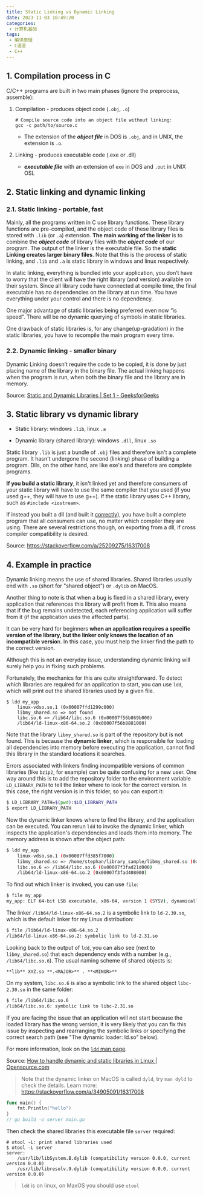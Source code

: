 ```yaml
---
title: Static Linking vs Dynamic Linking
date: 2023-11-03 10:49:20
categories:
 - 计算机基础
tags:
 - 编译原理
 - C语言
 - C++
---
```


## 1. Compilation process in C

C/C++ programs are built in two main phases (ignore the preprocess, assemble):

1. Compilation - produces object code (`.obj`, `.o`)
   ```shell
   # Compile source code into an object file without linking:
   gcc -c path/to/source.c
   ```
   - The extension of the ***object file*** in DOS is `.obj`, and in UNIX, the extension is `.o`. 

2. Linking - produces executable code (.exe or .dll)

   - ***executable file*** with an extension of `exe` in DOS and `.out` in UNIX OSL

## 2. Static linking and dynamic linking

### 2.1. Static linking - portable, fast

Mainly, all the programs written in C use library functions. These library functions are pre-compiled, and the object code of these library files is stored with `.lib` (or `.a`) extension. **The main working of the linker** is to combine the ***object code*** of library files with the ***object code*** of our program. The output of the linker is the executable file. So the **static Linking creates larger binary files**.  Note that this is the process of static linking, and `.lib` and `.a` is static library in windows and linux respectively. 

In static linking, everything is bundled into your application, you don’t have to worry that the client will have the right library (and version) available on their system. Since all library code have connected at compile time, the final executable has no dependencies on the library at run time. You have everything under your control and there is no dependency.

One major advantage of static libraries being preferred even now “is speed”. There will be no dynamic querying of symbols in static libraries.

One drawback of static libraries is, for any change(up-gradation) in the static libraries, you have to recompile the main program every time.

### 2.2. Dynamic linking - smaller binary 

Dynamic Linking doesn’t require the code to be copied, it is done by just placing name of the library in the binary file. The actual linking happens when the program is run, when both the binary file and the library are in memory. 

Source: [Static and Dynamic Libraries | Set 1 - GeeksforGeeks](https://www.geeksforgeeks.org/static-vs-dynamic-libraries/)

## 3. Static library vs dynamic library

- Static library: windows `.lib`,  linux `.a` 

- Dynamic library (shared library): windows `.dll`, linux `.so` 

Static library `.lib` is just a bundle of `.obj` files and therefore isn't a complete program. It hasn't undergone the second (linking) phase of building a program. Dlls, on the other hand, are like exe's and therefore are complete programs.

**If you build a static library**, it isn't linked yet and therefore consumers of your static library will have to use the same compiler that you used (if you used g++, they will have to use g++). If the static library uses C++ library, such as `#include <iostream>`. 

If instead you built a dll (and built it [correctly](http://www.codeproject.com/Articles/28969/HowTo-Export-C-classes-from-a-DLL)), you have built a complete program that all consumers can use, no matter which compiler they are using. There are several restrictions though, on exporting from a dll, if cross compiler compatibility is desired.

Source: https://stackoverflow.com/a/25209275/16317008

## 4. Example in practice

Dynamic linking means the use of shared libraries. Shared libraries usually end with `.so` (short for "shared object") or `.dylib` on MacOS.

Another thing to note is that when a bug is fixed in a shared library, every application that references this library will profit from it. This also means that if the bug remains undetected, each referencing application will suffer from it (if the application uses the affected parts).

It can be very hard for beginners **when an application requires a specific version of the library, but the linker only knows the location of an incompatible versio**n. In this case, you must help the linker find the path to the correct version.

Although this is not an everyday issue, understanding dynamic linking will surely help you in fixing such problems.

Fortunately, the mechanics for this are quite straightforward. To detect which libraries are required for an application to start, you can use `ldd`, which will print out the shared libraries used by a given file. 

```
$ ldd my_app 
	linux-vdso.so.1 (0x00007ffd1299c000)
	libmy_shared.so => not found
	libc.so.6 => /lib64/libc.so.6 (0x00007f56b869b000)
	/lib64/ld-linux-x86-64.so.2 (0x00007f56b8881000)
```

Note that the library `libmy_shared.so` is part of the repository but is not found. This is because the **dynamic linker**, which is responsible for loading all dependencies into memory before executing the application, cannot find this library in the standard locations it searches.

Errors associated with linkers finding incompatible versions of common libraries (like `bzip2`, for example) can be quite confusing for a new user. One way around this is to add the repository folder to the environment variable `LD_LIBRARY_PATH` to tell the linker where to look for the correct version. In this case, the right version is in this folder, so you can export it:

```bash
$ LD_LIBRARY_PATH=$(pwd):$LD_LIBRARY_PATH
$ export LD_LIBRARY_PATH
```

Now the dynamic linker knows where to find the library, and the application can be executed. You can rerun `ldd` to invoke the dynamic linker, which inspects the application's dependencies and loads them into memory. The memory address is shown after the object path:

```bash
$ ldd my_app 
	linux-vdso.so.1 (0x00007ffd385f7000)
	libmy_shared.so => /home/stephan/library_sample/libmy_shared.so (0x00007f3fad401000)
	libc.so.6 => /lib64/libc.so.6 (0x00007f3fad21d000)
	/lib64/ld-linux-x86-64.so.2 (0x00007f3fad408000)
```

To find out which linker is invoked, you can use `file`:

```bash
$ file my_app 
my_app: ELF 64-bit LSB executable, x86-64, version 1 (SYSV), dynamically linked, interpreter /lib64/ld-linux-x86-64.so.2, BuildID[sha1]=26c677b771122b4c99f0fd9ee001e6c743550fa6, for GNU/Linux 3.2.0, not stripped
```

The linker `/lib64/ld-linux-x86–64.so.2` is a symbolic link to `ld-2.30.so`, which is the default linker for my Linux distribution:

```bash
$ file /lib64/ld-linux-x86-64.so.2 
/lib64/ld-linux-x86-64.so.2: symbolic link to ld-2.31.so
```

Looking back to the output of `ldd`, you can also see (next to `libmy_shared.so`) that each dependency ends with a number (e.g., `/lib64/libc.so.6`). The usual naming scheme of shared objects is:

```text
**lib** XYZ.so **.<MAJOR>** . **<MINOR>**
```

On my system, `libc.so.6` is also a symbolic link to the shared object `libc-2.30.so` in the same folder:

```bash
$ file /lib64/libc.so.6 
/lib64/libc.so.6: symbolic link to libc-2.31.so
```

If you are facing the issue that an application will not start because the loaded library has the wrong version, it is very likely that you can fix this issue by inspecting and rearranging the symbolic links or specifying the correct search path (see "The dynamic loader: ld.so" below).

For more information, look on the [`ldd` man page](https://www.man7.org/linux/man-pages/man1/ldd.1.html).

Source: [How to handle dynamic and static libraries in Linux | Opensource.com](https://opensource.com/article/20/6/linux-libraries)

> Note that the dynamic linker on MacOS is called `dyld`, try `man dyld` to check the details. Learn more: https://stackoverflow.com/a/34905091/16317008

```go
func main() {
	fmt.Println("hello")
}
// go build -o server main.go
```

Then check the shared libraries this executable file `server` required:

```shell
# otool -L: print shared libraries used
$ otool -L server           
server:
	/usr/lib/libSystem.B.dylib (compatibility version 0.0.0, current version 0.0.0)
	/usr/lib/libresolv.9.dylib (compatibility version 0.0.0, current version 0.0.0)
```

> `ldd` is on linux, on MaxOS you should use `otool`